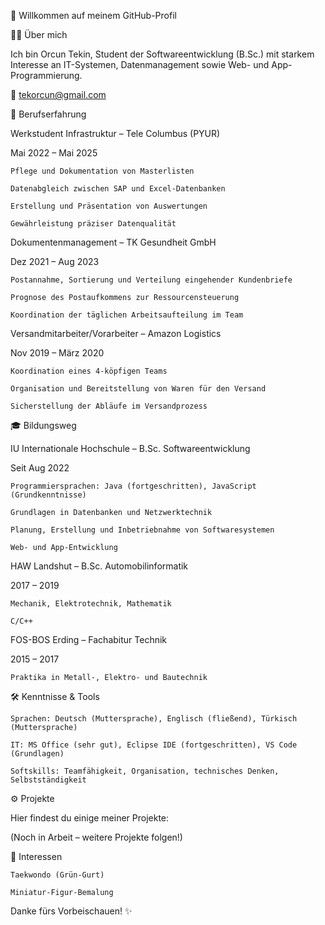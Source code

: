 👋 Willkommen auf meinem GitHub-Profil 

🧑‍💻 Über mich 

Ich bin Orcun Tekin, Student der Softwareentwicklung (B.Sc.) mit starkem Interesse an IT-Systemen, Datenmanagement sowie Web- und App-Programmierung. 

📧 tekorcun@gmail.com 

💼 Berufserfahrung 

Werkstudent Infrastruktur – Tele Columbus (PYUR) 

Mai 2022 – Mai 2025 

    Pflege und Dokumentation von Masterlisten 

    Datenabgleich zwischen SAP und Excel-Datenbanken 

    Erstellung und Präsentation von Auswertungen 

    Gewährleistung präziser Datenqualität 

Dokumentenmanagement – TK Gesundheit GmbH 

Dez 2021 – Aug 2023 

    Postannahme, Sortierung und Verteilung eingehender Kundenbriefe 

    Prognose des Postaufkommens zur Ressourcensteuerung 

    Koordination der täglichen Arbeitsaufteilung im Team 

Versandmitarbeiter/Vorarbeiter – Amazon Logistics 

Nov 2019 – März 2020 

    Koordination eines 4-köpfigen Teams 

    Organisation und Bereitstellung von Waren für den Versand 

    Sicherstellung der Abläufe im Versandprozess 

 

🎓 Bildungsweg 

IU Internationale Hochschule – B.Sc. Softwareentwicklung 

Seit Aug 2022 

    Programmiersprachen: Java (fortgeschritten), JavaScript (Grundkenntnisse) 

    Grundlagen in Datenbanken und Netzwerktechnik 

    Planung, Erstellung und Inbetriebnahme von Softwaresystemen 

    Web- und App-Entwicklung 

HAW Landshut – B.Sc. Automobilinformatik 

2017 – 2019 

    Mechanik, Elektrotechnik, Mathematik 

    C/C++ 

FOS-BOS Erding – Fachabitur Technik 

2015 – 2017 

    Praktika in Metall-, Elektro- und Bautechnik 

 

🛠️ Kenntnisse & Tools 

    Sprachen: Deutsch (Muttersprache), Englisch (fließend), Türkisch (Muttersprache) 

    IT: MS Office (sehr gut), Eclipse IDE (fortgeschritten), VS Code (Grundlagen) 

    Softskills: Teamfähigkeit, Organisation, technisches Denken, Selbstständigkeit 

 

⚙️ Projekte 

Hier findest du einige meiner Projekte: 

(Noch in Arbeit – weitere Projekte folgen!) 

 

🎯 Interessen 

    Taekwondo (Grün-Gurt) 

    Miniatur-Figur-Bemalung 

 

Danke fürs Vorbeischauen! ✨ 
